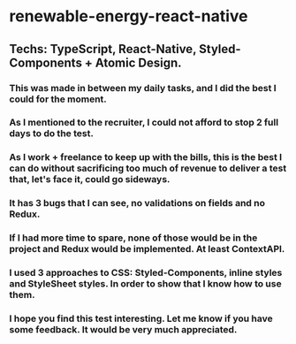 # renewable-energy-react-native

## Techs: TypeScript, React-Native, Styled-Components + Atomic Design.

### This was made in between my daily tasks, and I did the best I could for the moment.

### As I mentioned to the recruiter, I could not afford to stop 2 full days to do the test.

### As I work + freelance to keep up with the bills, this is the best I can do without sacrificing too much of revenue to deliver a test that, let's face it, could go sideways.

### It has 3 bugs that I can see, no validations on fields and no Redux.

### If I had more time to spare, none of those would be in the project and Redux would be implemented. At least ContextAPI.

### I used 3 approaches to CSS: Styled-Components, inline styles and StyleSheet styles. In order to show that I know how to use them.

### I hope you find this test interesting. Let me know if you have some feedback. It would be very much appreciated.
